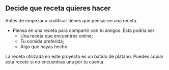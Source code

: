 ## Decide que receta quieres hacer

Antes de empezar a codificar tienes que pensar en una receta.

+ Piensa en una receta para compartir con tu amigos. Esta podría ser: 
	+ Una receta que encuentres online;
	+ Tu comida preferida;
	+ Algo que hayas hecho

La receta utilizada en este proyecto es un batido de plátano. Puedes copiar esta recete si no encuentras una por tu cuenta.

